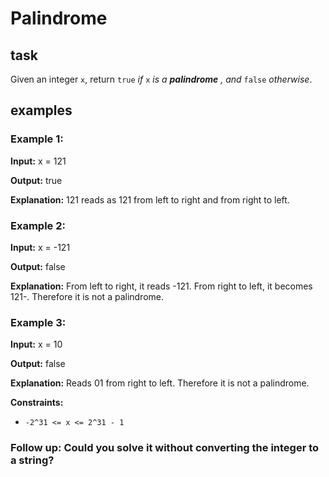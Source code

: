 
# Palindrome

## task
Given an integer `x`, return `true` _if_ `x` _is a_ _**palindrome**_ _, and_ `false` _otherwise_.


## examples

### **Example 1:**

**Input:** x = 121

**Output:** true

**Explanation:** 121 reads as 121 from left to right and from right to left.

### **Example 2:**

**Input:** x = -121

**Output:** false

**Explanation:** From left to right, it reads -121. From right to left, it becomes 121-. Therefore it is not a palindrome.

### **Example 3:**

**Input:** x = 10

**Output:** false

**Explanation:** Reads 01 from right to left. Therefore it is not a palindrome.

**Constraints:**

- `-2^31 <= x <= 2^31 - 1`


### **Follow up:** Could you solve it without converting the integer to a string?